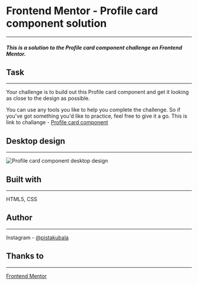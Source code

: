 # Frontend Mentor - Profile card component solution
---
##### This is a solution to the Profile card component challenge on Frontend Mentor.
## Task
---
Your challenge is to build out this Profile card component and get it looking as close to the design as possible.

You can use any tools you like to help you complete the challenge. So if you've got something you'd like to practice, feel free to give it a go.
This is link to challange - [Profile card component](https://www.frontendmentor.io/challenges/profile-card-component-cfArpWshJ)

## Desktop design
---
![Profile card component desktop design](https://res.cloudinary.com/dz209s6jk/image/upload/v1605203462/Challenges/udlaqeyuqehspxb2zi9h.jpg "Profile card component desktop design")

## Built with
---
HTML5, CSS
## Author 
---
Instagram - [@pistakubala](https://www.instagram.com/pistakubala/)

## Thanks to 
---
[Frontend Mentor](https://www.frontendmentor.io/)
